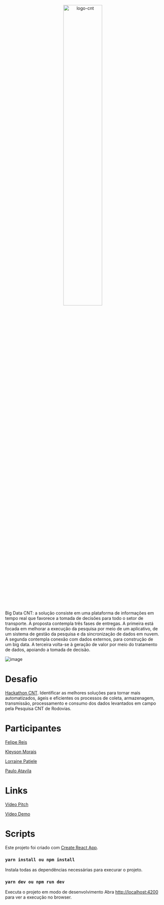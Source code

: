<p align="center">
 <img width="50%" alt="logo-cnt" src="https://user-images.githubusercontent.com/17303936/156004588-545d4b67-81a4-426e-9dfb-9e4cbbf4a0aa.png">
</p>

Big Data CNT: a solução consiste em uma plataforma de informações em tempo real que favorece a tomada de decisões para todo o setor de transporte. A proposta contempla três fases de entregas. A primeira está focada em melhorar a execução da pesquisa por meio de um aplicativo, de um sistema de gestão da pesquisa e da sincronização de dados em nuvem. A segunda contempla conexão com dados externos, para construção de um big data. A terceira volta-se à geração de valor por meio do tratamento de dados, apoiando a tomada de decisão.

![image](https://user-images.githubusercontent.com/17303936/156004799-761d69ff-22a6-4a50-86a2-78b582b1e3ac.png)

# Desafio
[Hackathon CNT](https://cnt.org.br/agencia-cnt/divulgados-vencedores-do-hackathon-do-transporte-cnt/). Identificar as melhores soluções para tornar mais automatizados, ágeis e eficientes os processos de coleta, armazenagem, transmissão, processamento e consumo dos dados levantados em campo pela Pesquisa CNT de Rodovias.

# Participantes
[Felipe Reis](https://www.linkedin.com/in/felipereismb/)

[Kleyson Morais](https://www.linkedin.com/in/kleysonmorais/)

[Lorraine Patiele](https://www.linkedin.com/in/lorraine-patiele/)

[Paulo Atavila](https://www.linkedin.com/in/pauloatavila/)

# Links
[Vídeo Pitch](https://youtu.be/ofEGKclh7oA)

[Vídeo Demo](https://youtu.be/4Hqw93OS0ss)

# Scripts
Este projeto foi criado com [Create React App](https://github.com/facebook/create-react-app).

### `yarn install ou npm install`

Instala todas as dependências necessárias para execurar o projeto.

### `yarn dev ou npm run dev`

Executa o projeto em modo de desenvolvimento
Abra [http://localhost:4200](http://localhost:4200) para ver a execução no browser.
